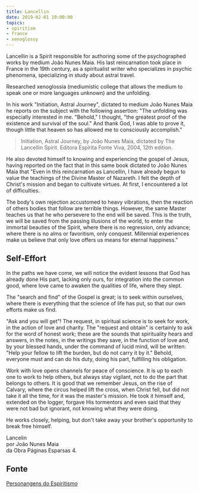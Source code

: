 ```yaml
---
title: Lancellin
date: 2019-02-01 19:00:00
topics: 
- spiritism
- france
- xenoglossy
---
```


Lancellin is a Spirit responsible for authoring some of the psychographed works
by medium João Nunes Maia. His last reincarnation took place in France in the
19th century, as a spiritualist writer who specializes in psychic phenomena,
specializing in study about astral travel.

Researched xenoglossia (mediumistic college that allows the medium to speak one
or more languages unknown) and the unfolding. 

In his work "Initiation, Astral Journey", dictated to medium João Nunes Maia he
reports on the subject with the following assertion: "The unfolding was
especially interested in me.  "Behold," I thought, "the greatest proof of the
existence and survival of the soul." And thank God, I was able to prove it,
though little that heaven so has allowed me to consciously accomplish."

> Initiation, Astral Journey, by João Nunes Maia, dictated by The Lancellin
> Spirit. Editora Espírita Fonte Viva, 2004, 12th edition.

He also devoted himself to knowing and experiencing the gospel of Jesus, having
reported on the fact that in this same book dictated to João Nunes Maia that
"Even in this reincarnation as Lancellin, I have already begun to value the
teachings of the Divine Master of Nazareth. I felt the depth of Christ's mission
and began to cultivate virtues. At first, I encountered a lot of difficulties. 

The body's own rejection accustomed to heavy vibrations, then the reaction of
others bodies that follow are terrible things. However, the same Master teaches
us that he who persevere to the end will be saved. This is the truth, we will be
saved from the passing illusions of the world, to enter the immortal beauties of
the Spirit, where there is no regression, only advance; where there is no alms
or favoritism, only conquest. Millennial experiences make us believe that only
love offers us means for eternal happiness."

## Self-Effort
In the paths we have come, we will notice the evident lessons that God has already done His part, 
lacking only ours, for integration into the common good, where love came to 
awaken the qualities of life, where they slept.

The "search and find" of the Gospel is great; is to seek within ourselves, where there is 
everything that the science of life has put, so that our own efforts make us find.

"Ask and you will get"! The request, in spiritual science is to seek for work, in the action 
of love and charity. The "request and obtain" is certainly to ask for the word of honest work; 
these are the sounds that spirituality hears and answers, in the notes, in the writings they save, 
in the function of love and, by your blessed hands, under the command of lucid mind, will be written: 
"Help your fellow to lift the burden, but do not carry it by it." 
Behold, everyone must and can do his duty, doing his part, fulfilling his obligation.

Work with love opens channels for peace of conscience. It is up to each one to work to help others, 
but always stay vigilant, not to do the part that belongs to others. It is good that we remember 
Jesus, on the rise of Calvary, where the circus helped lift the cross, when Christ fell, but did 
not take it all the time, for it was the master's mission. He took it himself and, extended on the 
logger, forgave His tormentors and even said that they were not bad but ignorant, not knowing what 
they were doing.

He works closely, helping, but don't take away your brother's opportunity to break free himself.

Lancelin  
por João Nunes Maia  
da Obra Páginas Esparsas 4.

## Fonte
[Personangens do Espiritismo](https://personagensdoespiritismo.blogspot.com/2013/12/lancellin.html)

